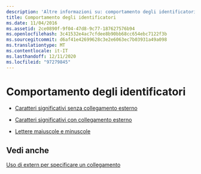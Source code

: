 ```yaml
---
description: 'Altre informazioni su: comportamento degli identificatori'
title: Comportamento degli identificatori
ms.date: 11/04/2016
ms.assetid: 2ce0890f-9f04-47d8-9c77-187627576b94
ms.openlocfilehash: 3c41532e4ac7cfdee8b90bb68cc654ebc7122f3b
ms.sourcegitcommit: d6af41e42699628c3e2e6063ec7b03931a49a098
ms.translationtype: MT
ms.contentlocale: it-IT
ms.lasthandoff: 12/11/2020
ms.locfileid: "97279845"
---
```

# <a name="behavior-of-identifiers"></a>Comportamento degli identificatori

- [Caratteri significativi senza collegamento esterno](../c-language/significant-characters-without-external-linkage.md)

- [Caratteri significativi con collegamento esterno](../c-language/significant-characters-with-external-linkage.md)

- [Lettere maiuscole e minuscole](../c-language/uppercase-and-lowercase.md)

## <a name="see-also"></a>Vedi anche

[Uso di extern per specificare un collegamento](../cpp/extern-cpp.md)
